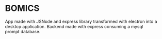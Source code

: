 # BOMICS
App made with JSNode and express library transformed with electron into a desktop application. Backend made with express consuming a mysql prompt database. 

